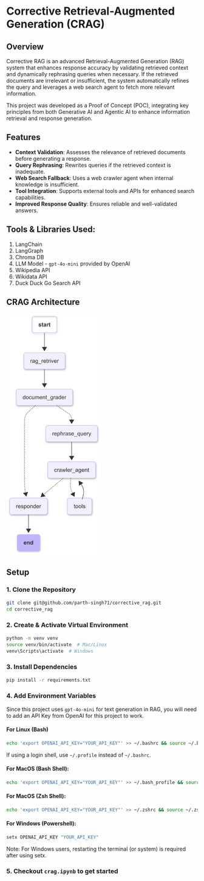 # Corrective Retrieval-Augmented Generation (CRAG)

## Overview

Corrective RAG is an advanced Retrieval-Augmented Generation (RAG) system that enhances response accuracy by validating retrieved context and dynamically rephrasing queries when necessary. If the retrieved documents are irrelevant or insufficient, the system automatically refines the query and leverages a web search agent to fetch more relevant information.

This project was developed as a Proof of Concept (POC), integrating key principles from both Generative AI and Agentic AI to enhance information retrieval and response generation.

## Features

- **Context Validation**: Assesses the relevance of retrieved documents before generating a response.
- **Query Rephrasing**: Rewrites queries if the retrieved context is inadequate.
- **Web Search Fallback**: Uses a web crawler agent when internal knowledge is insufficient.
- **Tool Integration**: Supports external tools and APIs for enhanced search capabilities.
- **Improved Response Quality**: Ensures reliable and well-validated answers.

## Tools & Libraries Used:

1. LangChain
2. LangGraph
3. Chroma DB
4. LLM Model - `gpt-4o-mini` provided by OpenAI
5. Wikipedia API
6. Wikidata API
7. Duck Duck Go Search API

## CRAG Architecture

<img src="graph.png" alt="CRAG Architecture" width="250">

## Setup

### 1. Clone the Repository

```bash
git clone git@github.com/parth-singh71/corrective_rag.git
cd corrective_rag
```

### 2. Create & Activate Virtual Environment

```bash
python -m venv venv
source venv/bin/activate  # Mac/Linux
venv\Scripts\activate  # Windows
```

### 3. Install Dependencies

```bash
pip install -r requirements.txt
```

### 4. Add Environment Variables

Since this project uses `gpt-4o-mini` for text generation in RAG, you will need to add an API Key from OpenAI for this project to work.

#### **For Linux (Bash)**

```bash
echo 'export OPENAI_API_KEY="YOUR_API_KEY"' >> ~/.bashrc && source ~/.bashrc
```

If using a login shell, use `~/.profile` instead of `~/.bashrc`.

#### For MacOS (Bash Shell):

```bash
echo 'export OPENAI_API_KEY="YOUR_API_KEY"' >> ~/.bash_profile && source ~/.bash_profile
```

#### For MacOS (Zsh Shell):

```sh
echo 'export OPENAI_API_KEY="YOUR_API_KEY"' >> ~/.zshrc && source ~/.zshrc
```

#### For Windows (Powershell):

```powershell
setx OPENAI_API_KEY "YOUR_API_KEY"
```

Note: For Windows users, restarting the terminal (or system) is required after using setx.

### 5. Checkout `crag.ipynb` to get started
